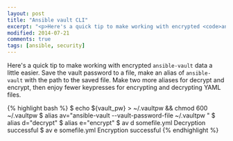 ```yaml
---
layout: post
title: "Ansible vault CLI"
excerpt: "<p>Here's a quick tip to make working with encrypted <code>ansible-vault</code> data a little easier. Save the vault password to a file, make an alias of <code>ansible-vault</code> with the path to the saved file. Make two more aliases for decrypt and encrypt, then enjoy fewer keypresses for encrypt..."
modified: 2014-07-21
comments: true
tags: [ansible, security]
---
```

Here's a quick tip to make working with encrypted `ansible-vault` data a little easier. Save the vault password to a file, make an alias of `ansible-vault` with the path to the saved file. Make two more aliases for decrypt and encrypt, then enjoy fewer keypresses for encrypting and decrypting YAML files.

{% highlight bash %}
$ echo ${vault_pw} > ~/.vaultpw && chmod 600 ~/.vaultpw
$ alias av="ansible-vault --vault-password-file ~/.vaultpw "
$ alias d="decrypt"
$ alias e="encrypt"
$ av d somefile.yml
Decryption successful
$ av e somefile.yml
Encryption successful
{% endhighlight %}

